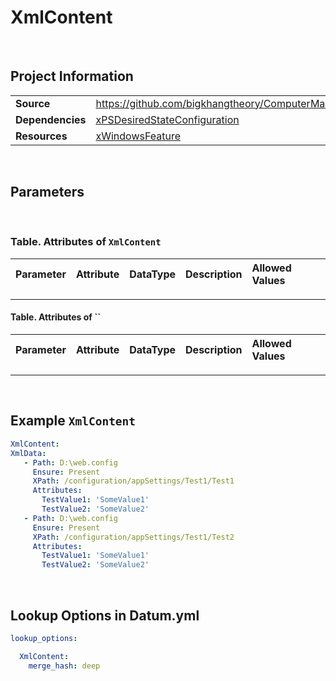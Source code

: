 # XmlContent



<br />

## Project Information

|                  |                                                                                                                          |
| ---------------- | ------------------------------------------------------------------------------------------------------------------------ |
| **Source**       | https://github.com/bigkhangtheory/ComputerManagementTasks/tree/master/ComputerManagementTasks/DscResources/XmlContent |
| **Dependencies** | [xPSDesiredStateConfiguration][xPSDesiredStateConfiguration]                                 |
| **Resources**    | [xWindowsFeature][xWindowsFeature]                                                               |

<br />

## Parameters

<br />

### Table. Attributes of `XmlContent`

| Parameter              | Attribute  | DataType        | Description                                                                                         | Allowed Values |
| :--------------------- | :--------- | :-------------- | :-------------------------------------------------------------------------------------------------- | :------------- |

---

#### Table. Attributes of ``

| Parameter              | Attribute  | DataType        | Description                                                                                         | Allowed Values |
| :--------------------- | :--------- | :-------------- | :-------------------------------------------------------------------------------------------------- | :------------- |

---

<br />

## Example `XmlContent`

```yaml
XmlContent:
XmlData: 
   - Path: D:\web.config 
     Ensure: Present 
     XPath: /configuration/appSettings/Test1/Test1 
     Attributes: 
       TestValue1: 'SomeValue1' 
       TestValue2: 'SomeValue2' 
   - Path: D:\web.config 
     Ensure: Present 
     XPath: /configuration/appSettings/Test1/Test2 
     Attributes: 
       TestValue1: 'SomeValue1' 
       TestValue2: 'SomeValue2' 

```

<br />

## Lookup Options in Datum.yml

```yaml
lookup_options:

  XmlContent:
    merge_hash: deep

```

<br />

[AccessControlDsc]: https://github.com/mcollera/AccessControlDsc
[Chocolatey]: https://github.com/gaelcolas/Chocolatey
[ComputerManagementDsc]: https://github.com/dsccommunity/ComputerManagementDsc
[xPSDesiredStateConfiguration]: https://github.com/dsccommunity/xPSDesiredStateConfiguration

[AccessControlResourceHelper]: https://github.com/mcollera/AccessControlDsc
[ActiveDirectoryAccessEntry]: https://github.com/mcollera/AccessControlDsc
[ActiveDirectoryAuditRuleEntry]: https://github.com/mcollera/AccessControlDsc
[FileSystemAuditRuleEntry]: https://github.com/mcollera/AccessControlDsc
[NTFSAccessEntry]: https://github.com/mcollera/AccessControlDsc
[RegistryAccessEntry]: https://github.com/mcollera/AccessControlDsc

[ChocolateyFeature]: https://github.com/gaelcolas/Chocolatey
[ChocolateyPackage]: https://github.com/gaelcolas/Chocolatey
[ChocolateyPin]: https://github.com/gaelcolas/Chocolatey
[ChocolateySetting]: https://github.com/gaelcolas/Chocolatey
[ChocolateySoftware]: https://github.com/gaelcolas/Chocolatey
[ChocolateySource]: https://github.com/gaelcolas/Chocolatey

[Computer]: https://github.com/dsccommunity/ComputerManagementDsc/wiki/Computer
[IEEnhancedSecurityConfiguration]: https://github.com/dsccommunity/ComputerManagementDsc/wiki/IEEnhancedSecurityConfiguration
[OfflineDomainJoin]: https://github.com/dsccommunity/ComputerManagementDsc/wiki/OfflineDomainJoin
[PendingReboot]: https://github.com/dsccommunity/ComputerManagementDsc/wiki/PendingReboot
[PowerPlan]: https://github.com/dsccommunity/ComputerManagementDsc/wiki/PowerPlan
[PowerShellExecutionPolicy]: https://github.com/dsccommunity/ComputerManagementDsc/wiki/PowerShellExecutionPolicy
[RemoteDesktopAdmin]: https://github.com/dsccommunity/ComputerManagementDsc/wiki/RemoteDesktopAdmin
[ScheduledTask]: https://github.com/dsccommunity/ComputerManagementDsc/wiki/ScheduledTask
[SmbServerConfiguration]: https://github.com/dsccommunity/ComputerManagementDsc/wiki/SmbServerConfiguration
[SmbShare]: https://github.com/dsccommunity/ComputerManagementDsc/wiki/SmbShare
[SystemLocale]: https://github.com/dsccommunity/ComputerManagementDsc/wiki/SystemLocale
[TimeZone]: https://github.com/dsccommunity/ComputerManagementDsc/wiki/TimeZone
[UserAccountControl]: https://github.com/dsccommunity/ComputerManagementDsc/wiki/UserAccountControl
[VirtualMemory]: https://github.com/dsccommunity/ComputerManagementDsc/wiki/VirtualMemory
[WindowsCapability]: https://github.com/dsccommunity/ComputerManagementDsc/wiki/WindowsCapability
[WindowsEventLog]: https://github.com/dsccommunity/ComputerManagementDsc/wiki/WindowsEventLog
[xWindowsFeature]: https://github.com/dsccommunity/xPSDesiredStateConfiguration

